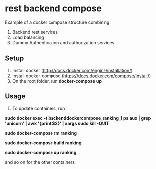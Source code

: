 # rest backend compose
Example of a docker compose structure combining
1. Backend rest services
2. Load balancing
3. Dummy Authentication and authorization services

## Setup
1. Install docker (http://docs.docker.com/engine/installation/)
2. Install docker-compose (https://docs.docker.com/compose/install/)
3. On the root folder, run <strong>docker-compose up</strong>

## Usage
1. To update containers, run

<strong>
sudo docker exec -t backenddockercompose_ranking_1 ps aux | grep 'unicorn' | awk '{print $2}' | xargs sudo kill -QUIT

sudo docker-compose rm ranking

sudo docker-compose build ranking

sudo docker-compose up ranking
</strong>

and so on for the other containers
